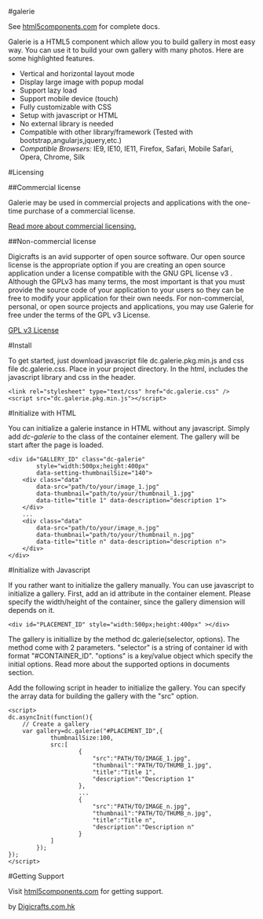 #galerie

See [html5components.com](http://www.html5components.com/products/galerie) for complete docs.

Galerie is a HTML5 component which allow you to build gallery in most easy way. You can use it to build your own gallery with many photos. Here are some highlighted features.

* Vertical and horizontal layout mode
* Display large image with popup modal
* Support lazy load
* Support mobile device (touch)
* Fully customizable with CSS
* Setup with javascript or HTML
* No external library is needed
* Compatible with other library/framework (Tested with bootstrap,angularjs,jquery,etc.)
* *Compatible Browsers:* IE9, IE10, IE11, Firefox, Safari, Mobile Safari, Opera, Chrome, Silk

#Licensing

##Commercial license

Galerie may be used in commercial projects and applications with the one-time purchase of a commercial license.

[Read more about commercial licensing.](http://www.html5components.com/license)

##Non-commercial license

Digicrafts is an avid supporter of open source software. Our open source license is the appropriate option if you are creating an open source application under a license compatible with the GNU GPL license v3 . Although the GPLv3 has many terms, the most important is that you must provide the source code of your application to your users so they can be free to modify your application for their own needs. For non-commercial, personal, or open source projects and applications, you may use Galerie for free under the terms of the GPL v3 License.

[GPL v3 License](http://choosealicense.com/licenses/gpl-v3/)

#Install

To get started, just download javascript file dc.galerie.pkg.min.js and css file dc.galerie.css. Place in your project directory. In the html, includes the javascript library and css in the header.

```
<link rel="stylesheet" type="text/css" href="dc.galerie.css" />
<script src="dc.galerie.pkg.min.js"></script>
```

#Initialize with HTML

You can initialize a galerie instance in HTML without any javascript. Simply add *dc-galerie* to the class of the container element. The gallery will be start after the page is loaded.

```
<div id="GALLERY_ID" class="dc-galerie"
        style="width:500px;height:400px"
        data-setting-thumbnailSize="140">
    <div class="data"
        data-src="path/to/your/image_1.jpg"
        data-thumbnail="path/to/your/thumbnail_1.jpg"
        data-title="title 1" data-description="description 1">
    </div>
    ...
    <div class="data"
        data-src="path/to/your/image_n.jpg"
        data-thumbnail="path/to/your/thumbnail_n.jpg"
        data-title="title n" data-description="description n">
    </div>
</div>
```

#Initialize with Javascript

If you rather want to initialize the gallery manually. You can use javascript to initialize a gallery. First, add an id attribute in the container element. Please specify the width/height of the container, since the gallery dimension will depends on it.

```
<div id="PLACEMENT_ID" style="width:500px;height:400px" ></div>
```

The gallery is initiallize by the method dc.galerie(selector, options). The method come with 2 parameters. "selector" is a string of container id with format "#CONTAINER_ID". "options" is a key/value object which specify the initial options. Read more about the supported options in documents section. 

Add the following script in header to initialize the gallery. You can specify the array data for building the gallery with the "src" option.

```
<script>
dc.asyncInit(function(){
    // Create a gallery
    var gallery=dc.galerie("#PLACEMENT_ID",{
            thumbnailSize:100,
            src:[
                    {
                        "src":"PATH/TO/IMAGE_1.jpg",
                        "thumbnail":"PATH/TO/THUMB_1.jpg",
                        "title":"Title 1",
                        "description":"Description 1"
                    },
                    ...
                    {
                        "src":"PATH/TO/IMAGE_n.jpg",
                        "thumbnail":"PATH/TO/THUMB_n.jpg",
                        "title":"Title n",
                        "description":"Description n"
                    }
            ]
        });
});
</script>
```

#Getting Support

Visit [html5components.com](http://www.html5components.com/products/galerie) for getting support.


by [Digicrafts.com.hk](http://www.digicrafts.com.hk/components)
